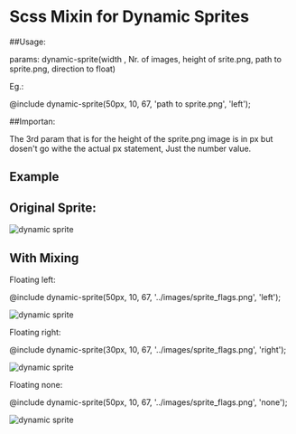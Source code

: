 # Scss Mixin for Dynamic Sprites

##Usage:

params: dynamic-sprite(width , Nr. of images, height of srite.png, path to sprite.png, direction to float)

Eg.:

@include dynamic-sprite(50px, 10, 67, 'path to sprite.png', 'left');

##Importan:

The 3rd param that is for the height of the sprite.png image is in px but dosen't go withe the actual px statement, Just the number value.

## Example

## Original Sprite:

![dynamic sprite](https://github.com/KaiHotz/Dynamic-Sprite/blob/master/images/sprite_flags.png)


## With Mixing

Floating left:

@include dynamic-sprite(50px, 10, 67, '../images/sprite_flags.png', 'left');

![dynamic sprite](https://github.com/KaiHotz/Dynamic-Sprite/blob/master/images/left.png)


Floating right:

@include dynamic-sprite(30px, 10, 67, '../images/sprite_flags.png', 'right');

![dynamic sprite](https://github.com/KaiHotz/Dynamic-Sprite/blob/master/images/right.png)


Floating none:

@include dynamic-sprite(50px, 10, 67, '../images/sprite_flags.png', 'none');

![dynamic sprite](https://github.com/KaiHotz/Dynamic-Sprite/blob/master/images/none.png)
